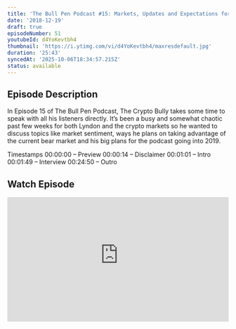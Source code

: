 ```yaml
---
title: 'The Bull Pen Podcast #15: Markets, Updates and Expectations for 2019'
date: '2018-12-19'
draft: true
episodeNumber: 51
youtubeId: d4YoKevtbh4
thumbnail: 'https://i.ytimg.com/vi/d4YoKevtbh4/maxresdefault.jpg'
duration: '25:43'
syncedAt: '2025-10-06T18:34:57.215Z'
status: available
---
```

## Episode Description

In Episode 15 of The Bull Pen Podcast, The Crypto Bully takes some time to speak with all his listeners directly. It’s been a busy and somewhat chaotic past few weeks for both Lyndon and the crypto markets so he wanted to discuss topics like market sentiment, ways he plans on taking advantage of the current bear market and his big plans for the podcast going into 2019.  
  
 Timestamps 00:00:00 – Preview 00:00:14 – Disclaimer 00:01:01 – Intro 00:01:49 – Interview 00:24:50 – Outro

## Watch Episode

<div style="position: relative; padding-bottom: 56.25%; height: 0; overflow: hidden;">
  <iframe
    src="https://www.youtube-nocookie.com/embed/d4YoKevtbh4"
    style="position: absolute; top: 0; left: 0; width: 100%; height: 100%;"
    frameborder="0"
    allow="accelerometer; autoplay; clipboard-write; encrypted-media; gyroscope; picture-in-picture"
    allowfullscreen
  ></iframe>
</div>

